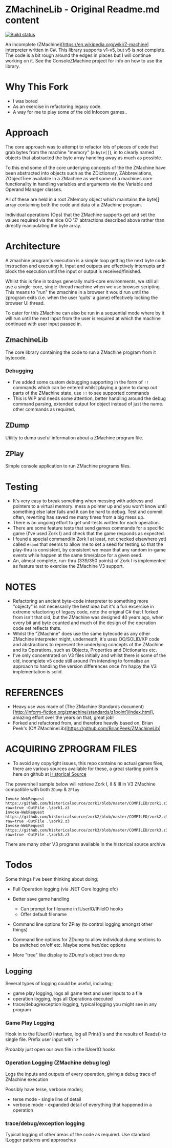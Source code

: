 # ZMachineLib - Original Readme.md content

[![Build status](https://ci.appveyor.com/api/projects/status/ig4abc31j6imrypw?svg=true)](https://ci.appveyor.com/project/BrianPeek/zmachinelib)

An incomplete (ZMachine)[https://en.wikipedia.org/wiki/Z-machine] interpreter written in C#.  This library supports v1-v5, but v5 is not complete.  The code is a bit rough around the edges in places but I will continue working on it.  See the ConsoleZMachine project for info on how to use the library.

# Why This Fork

* I was bored
* As an exercise in refactoring legacy code.
* A way for me to play some of the old Infocom games.. 


# Approach

The core approach was to attempt to refactor lots of pieces of code that grab bytes from the machine "memory" (a `byte[]`), in to clearly named objects that abstracted the byte array handling away as much as possible.

To this end some of the core underlying concepts of the the ZMachine have been abstracted into objects such as the ZDictionary, ZAbbreviations, ZObjectTree available in a ZMachine as well some of a machines core functionality in handling variables and arguments via the Variable and Operand Manager classes.

All of these are held in a root ZMemory object which maintains the byte[] array containing both the code and data of a ZMachine program.

Individual operations (Ops) that the ZMachine supports get and set the values required via the nice OO 'Z' abtractions described above rather than directly manipulating the byte array.

# Architecture

A zmachine program's execution is a simple loop getting the next byte code instruction and executing it. Input and outputs are effectively interrupts and block the execution until the input or output is received/finished.

Whilst this is fine in todays generally multi-core environments, we still all use a single-core, single-thread machine when we use browser scripting. This means to "run" the zmachine in a browser it would run until the zprogram exits (i.e. when the user 'quits' a game) effectively locking the browser UI thread.

To cater for this ZMachine can also be run in a sequential mode where by it will run until the next input from the user is required at which the machine continued with user input passed in.



## ZmachineLib

The core library containing the code to run a ZMachine program from it bytecode.

### Debugging

* I've added some custom debugging supporting in the form of `!!` commands which can be entered whilst playing a game to dump out parts of the ZMachine state. use `!!` to see supported commands
* This is WIP and needs some attention, better handling around the debug command parsing, extended output for object instead of just the name. other commands as required.

## ZDump

Utility to dump useful information about a ZMachine program file.

## ZPlay

Simple console application to run ZMachine programs files.

# Testing

* It's very easy to break something when messing with address and pointers to a virtual memory. mess a pointer up and you won't know until something else later fails and it can be hard to debug. Test and commit often, reverting has saved me many times from a big mess up.
* There is an ongoing effort to get unit-tests written for each operation.
* There are some feature tests that send games commands for a specific game (I've used Zork I) and check that the game responds as expected.
* I found a special command(in Zork I at least, not checked elsewhere yet) called `#rand` that seems to allow me to set a seed for testing so that the play-thru is consistent, by consistent we mean that any random in-game events while happen at the same time/place for a given seed.
* An, almost complete, run-thru (339/350 points) of Zork I is implemented as feature test to exercise the ZMachine V3 support.


# NOTES

* Refactoring an ancient byte-code interpreter to something more "objecty" is not necessarily the best idea but it's a fun excercise in extreme refactoring of legacy code, note the original C# that I forked from isn't that old, but the ZMachine was designed 40 years ago, when every bit and byte counted and much of the design of the operation code set reflects thats.
* Whilst the "ZMachine" does use the same bytecode as any other ZMachine interpreter might, underneath, it's uses OO/SOLID/XP code and abstractions to represent the underlying concepts of the ZMachine and its Operations, such as Objects, Properties and Dictionaries etc.
* I've only concentrated on V3 files initially and whilst there is some of the old, incomplete v5 code still around I'm intending to formalise an approach to handling the version differences once I'm happy the V3 implementation is solid.

# REFERENCES

* Heavy use was made of (The ZMachine Standards document)[http://inform-fiction.org/zmachine/standards/z1point1/index.html], amazing effort over the years on that, great job!
* Forked and refactored from, and therefore heavily based on, Brian Peek's (C# ZMachineLib)[https://github.com/BrianPeek/ZMachineLib]

# ACQUIRING ZPROGRAM FILES

* To avoid any copyright issues, this repo contains no actual games files, there are various sources available for these, a great starting point is here on github at [Historical Source](https://github.com/historicalsource)

The powershell sample below will retrieve Zork I, II & III in V3 ZMachine compatible with both `ZDump` & `ZPlay`

```
Invoke-WebRequest https://github.com/historicalsource/zork1/blob/master/COMPILED/zork1.z3?raw=true -OutFile .\zork1.z3
Invoke-WebRequest https://github.com/historicalsource/zork2/blob/master/COMPILED/zork2.z3?raw=true -OutFile .\zork2.z3
Invoke-WebRequest https://github.com/historicalsource/zork3/blob/master/COMPILED/zork3.z3?raw=true -OutFile .\zork3.z3
```

There are many other V3 programs available in the historical source archive

# Todos

Some things I've been thinking about doing;

* Full Operation logging (via .NET Core logging ofc)
* Better save game handling
	* Can prompt for filename in IUserIO/IFileIO hooks
	* Offer default filename

* Command line options for ZPlay (to control logging amongst other things)
* Command line options for ZDump to allow individual dump sections to be switched on/off etc. Maybe some hex/dec options
* More "tree" like display to ZDump's object tree dump

## Logging

Several types of logging could be useful, includng;

* game play logging, logs all game text and user inputs to a file
* operation logging, logs all Operations executed
* trace/debug/exception logging, typical logging you might see in any program

### Game Play Logging

Hook in to the IUserIO interface, log all Print()'s and the results of Reads() to single file. Prefix user input with '> '

Probably just open our own file in the IUserIO hooks

### Operation Logging (ZMachine debug log)

Logs the inputs and outputs of every operation, giving a debug trace of ZMachine execution

Possibly have terse, verbose modes;

* terse mode - single line of detail
* verbose mode - expanded detail of everything that happened in a operation

### trace/debug/exception logging

Typical logging of other areas of the code as required. 
Use standard ILogger patterns and approaches

